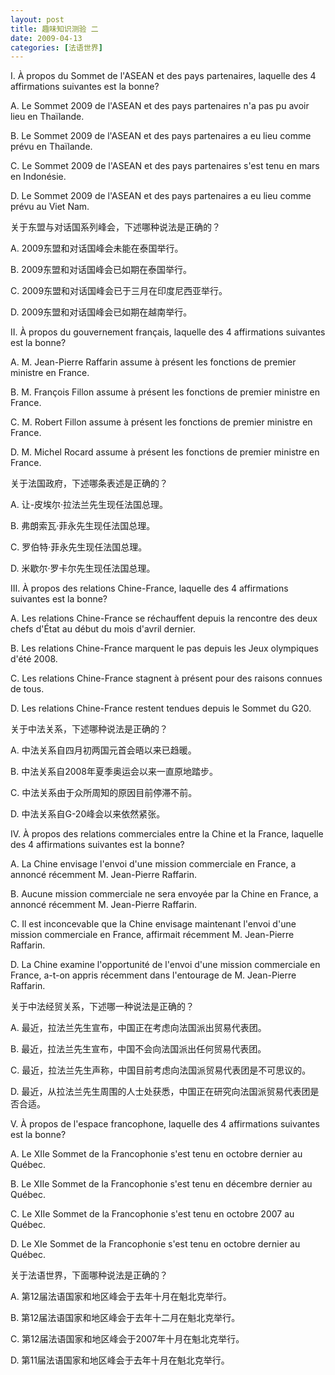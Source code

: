 ```yaml
---
layout: post
title: 趣味知识测验 二
date: 2009-04-13
categories: [法语世界]  
---
```


I. À propos du Sommet de l'ASEAN et des pays partenaires, laquelle des 4 affirmations suivantes est la bonne?

A. Le Sommet 2009 de l'ASEAN et des pays partenaires n'a pas pu avoir lieu en Thaïlande.

B. Le Sommet 2009 de l'ASEAN et des pays partenaires a eu lieu comme prévu en Thaïlande.

C. Le Sommet 2009 de l'ASEAN et des pays partenaires s'est tenu en mars en Indonésie.

D. Le Sommet 2009 de l'ASEAN et des pays partenaires a eu lieu comme prévu au Viet Nam.

关于东盟与对话国系列峰会，下述哪种说法是正确的？

A. 2009东盟和对话国峰会未能在泰国举行。

B. 2009东盟和对话国峰会已如期在泰国举行。

C. 2009东盟和对话国峰会已于三月在印度尼西亚举行。

D. 2009东盟和对话国峰会已如期在越南举行。

II. À propos du gouvernement français, laquelle des 4 affirmations suivantes est la bonne?

A. M. Jean-Pierre Raffarin assume à présent les fonctions de premier ministre en France.

B. M. François Fillon assume à présent les fonctions de premier ministre en France.

C. M. Robert Fillon assume à présent les fonctions de premier ministre en France.

D. M. Michel Rocard assume à présent les fonctions de premier ministre en France.

关于法国政府，下述哪条表述是正确的？

A. 让-皮埃尔·拉法兰先生现任法国总理。

B. 弗朗索瓦·菲永先生现任法国总理。

C. 罗伯特·菲永先生现任法国总理。

D. 米歇尔·罗卡尔先生现任法国总理。

III. À propos des relations Chine-France, laquelle des 4 affirmations suivantes est la bonne?

A. Les relations Chine-France se réchauffent depuis la rencontre des deux chefs d'État au début du mois d'avril dernier.

B. Les relations Chine-France marquent le pas depuis les Jeux olympiques d'été 2008.

C. Les relations Chine-France stagnent à présent pour des raisons connues de tous.

D. Les relations Chine-France restent tendues depuis le Sommet du G20.

关于中法关系，下述哪种说法是正确的？

A. 中法关系自四月初两国元首会晤以来已趋暖。

B. 中法关系自2008年夏季奥运会以来一直原地踏步。

C. 中法关系由于众所周知的原因目前停滞不前。

D. 中法关系自G-20峰会以来依然紧张。

IV. À propos des relations commerciales entre la Chine et la France, laquelle des 4 affirmations suivantes est la bonne?

A. La Chine envisage l'envoi d'une mission commerciale en France, a annoncé récemment M. Jean-Pierre Raffarin.

B. Aucune mission commerciale ne sera envoyée par la Chine en France, a annoncé récemment M. Jean-Pierre Raffarin.

C. Il est inconcevable que la Chine envisage maintenant l'envoi d'une mission commerciale en France, affirmait récemment M. Jean-Pierre Raffarin.

D. La Chine examine l'opportunité de l'envoi d'une mission commerciale en France, a-t-on appris récemment dans l'entourage de M. Jean-Pierre Raffarin.

关于中法经贸关系，下述哪一种说法是正确的？

A. 最近，拉法兰先生宣布，中国正在考虑向法国派出贸易代表团。

B. 最近，拉法兰先生宣布，中国不会向法国派出任何贸易代表团。

C. 最近，拉法兰先生声称，中国目前考虑向法国派贸易代表团是不可思议的。

D. 最近，从拉法兰先生周围的人士处获悉，中国正在研究向法国派贸易代表团是否合适。





V. À propos de l'espace francophone, laquelle des 4 affirmations suivantes est la bonne?

A. Le XIIe Sommet de la Francophonie s'est tenu en octobre dernier au Québec.

B. Le XIIe Sommet de la Francophonie s'est tenu en décembre dernier au Québec.

C. Le XIIe Sommet de la Francophonie s'est tenu en octobre 2007 au Québec.

D. Le XIe Sommet de la Francophonie s'est tenu en octobre dernier au Québec.

关于法语世界，下面哪种说法是正确的？

A. 第12届法语国家和地区峰会于去年十月在魁北克举行。

B. 第12届法语国家和地区峰会于去年十二月在魁北克举行。

C. 第12届法语国家和地区峰会于2007年十月在魁北克举行。

D. 第11届法语国家和地区峰会于去年十月在魁北克举行。
